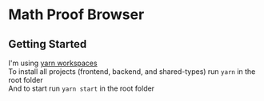 # Math Proof Browser
## Getting Started
I'm using [yarn workspaces](https://yarnpkg.com/features/workspaces/)  
To install all projects (frontend, backend, and shared-types) run `yarn` in the root folder  
And to start run `yarn start` in the root folder  

